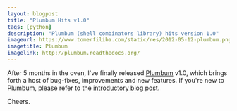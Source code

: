 ```yaml
---
layout: blogpost
title: "Plumbum Hits v1.0"
tags: [python]
description: "Plumbum (shell combinators library) hits version 1.0"
imageurl: https://www.tomerfiliba.com/static/res/2012-05-12-plumbum.png
imagetitle: Plumbum
imagelink: http://plumbum.readthedocs.org/
---
```


After 5 months in the oven, I've finally released [Plumbum](http://plumbum.readthedocs.org/) v1.0,
which brings forth a host of bug-fixes, improvements and new features.
If you're new to Plumbum, please refer to the
[introductory blog post](https://www.tomerfiliba.com/blog/Plumbum/).

Cheers.
